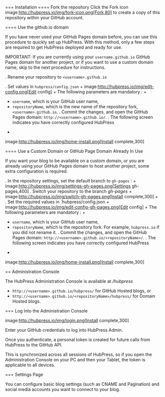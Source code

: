 === Installation
==== Fork the repository
Click the Fork icon image:http://hubpress.io/img/fork-icon.png[Fork,80] to create a copy of this repository within your GitHub account.

==== Use the github.io domain

If you have never used your GitHub Pages domain before, you can use this procedure to quickly set up HubPress. With this method, only a few steps are required to get HubPress deployed and ready for use.

IMPORTANT: If you are currently using your `username.github.io` GitHub Pages domain for another project, or if you want to use a custom domain name, skip to the next procedure for instructions.

. Rename your repository to `<username>.github.io`

. Set values in `hubpress/config.json`
+
image:http://hubpress.io/img/edit-config.png[Edit config]
+
The following parameters are mandatory :
+
* `username`, which is your GitHub user name,
* `repositoryName`, which is the new name of the repository fork, `<username>.github.io`.
. Commit the changes, and open the GitHub Pages domain:  `http://<username>.github.io/`.
. The following screen indicates you have correctly configured HubPress
+
image:http://hubpress.io/img/home-install.png[Install complete,300]

==== Use a Custom Domain or GitHub Page Domain Already In Use

If you want your blog to be available on a custom domain, or you are already using your GitHub Pages domain to host another project, some extra configuration is required.

. In the repository settings, set the default branch to `gh-pages` :
+
image:http://hubpress.io/img/settings-gh-pages.png[Settings gh-pages,400]
. Switch your repository to the branch *gh-pages*
+
image:http://hubpress.io/img/switch-gh-pages.png[Install complete,300]
+
. Set the required values in `hubpress/config.json
+
image:http://hubpress.io/img/edit-config-gh-pages.png[Edit config]
+
The following parameters are mandatory :
+
* `username`, which is your GitHub user name,
* `repositoryName`, which is the repository fork. For example, `hubpress.io` if you did not rename it.
. Commit the changes, and open the GitHub Pages domain:  `http://<username>.github.io/<repositoryName>/`.
. The following screen indicates you have correctly configured HubPress
+
image:http://hubpress.io/img/home-install.png[Install complete,300]

== Administration Console

The HubPress Administration Console is available at */hubpress*

* `http://<username>.github.io/hubpress/` for GitHub Hosted blogs, or
* `http://<username>.github.io/<repositoryName>/hubpress/` for Domain Hosted blogs.

=== Log Into the Administration Console

image:http://hubpress.io/img/login.png[Install complete,300]

Enter your GitHub credentials to log into HubPress Admin.

Once you authenticate, a personal token is created for future calls from HubPress to the GitHub API.

This is synchronized across all sessions of HubPress, so if you open the Administration Console on your PC and then your Tablet, the token is applicable to all devices.

=== Settings Page

You can configure basic blog settings (such as CNAME and Pagination) and social media accounts you want to connect to your blog.
